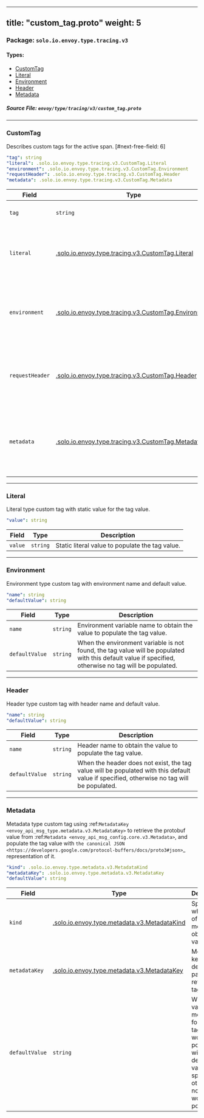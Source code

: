 
---
title: "custom_tag.proto"
weight: 5
---

<!-- Code generated by solo-kit. DO NOT EDIT. -->


### Package: `solo.io.envoy.type.tracing.v3` 
#### Types:


- [CustomTag](#customtag)
- [Literal](#literal)
- [Environment](#environment)
- [Header](#header)
- [Metadata](#metadata)
  



##### Source File: `envoy/type/tracing/v3/custom_tag.proto`





---
### CustomTag

 
Describes custom tags for the active span.
[#next-free-field: 6]

```yaml
"tag": string
"literal": .solo.io.envoy.type.tracing.v3.CustomTag.Literal
"environment": .solo.io.envoy.type.tracing.v3.CustomTag.Environment
"requestHeader": .solo.io.envoy.type.tracing.v3.CustomTag.Header
"metadata": .solo.io.envoy.type.tracing.v3.CustomTag.Metadata

```

| Field | Type | Description |
| ----- | ---- | ----------- | 
| `tag` | `string` | Used to populate the tag name. |
| `literal` | [.solo.io.envoy.type.tracing.v3.CustomTag.Literal](../custom_tag.proto.sk/#literal) | A literal custom tag. Only one of `literal`, `environment`, or `metadata` can be set. |
| `environment` | [.solo.io.envoy.type.tracing.v3.CustomTag.Environment](../custom_tag.proto.sk/#environment) | An environment custom tag. Only one of `environment`, `literal`, or `metadata` can be set. |
| `requestHeader` | [.solo.io.envoy.type.tracing.v3.CustomTag.Header](../custom_tag.proto.sk/#header) | A request header custom tag. Only one of `requestHeader`, `literal`, or `metadata` can be set. |
| `metadata` | [.solo.io.envoy.type.tracing.v3.CustomTag.Metadata](../custom_tag.proto.sk/#metadata) | A custom tag to obtain tag value from the metadata. Only one of `metadata`, `literal`, or `requestHeader` can be set. |




---
### Literal

 
Literal type custom tag with static value for the tag value.

```yaml
"value": string

```

| Field | Type | Description |
| ----- | ---- | ----------- | 
| `value` | `string` | Static literal value to populate the tag value. |




---
### Environment

 
Environment type custom tag with environment name and default value.

```yaml
"name": string
"defaultValue": string

```

| Field | Type | Description |
| ----- | ---- | ----------- | 
| `name` | `string` | Environment variable name to obtain the value to populate the tag value. |
| `defaultValue` | `string` | When the environment variable is not found, the tag value will be populated with this default value if specified, otherwise no tag will be populated. |




---
### Header

 
Header type custom tag with header name and default value.

```yaml
"name": string
"defaultValue": string

```

| Field | Type | Description |
| ----- | ---- | ----------- | 
| `name` | `string` | Header name to obtain the value to populate the tag value. |
| `defaultValue` | `string` | When the header does not exist, the tag value will be populated with this default value if specified, otherwise no tag will be populated. |




---
### Metadata

 
Metadata type custom tag using
:ref:`MetadataKey <envoy_api_msg_type.metadata.v3.MetadataKey>` to retrieve the protobuf value
from :ref:`Metadata <envoy_api_msg_config.core.v3.Metadata>`, and populate the tag value with
`the canonical JSON <https://developers.google.com/protocol-buffers/docs/proto3#json>`_
representation of it.

```yaml
"kind": .solo.io.envoy.type.metadata.v3.MetadataKind
"metadataKey": .solo.io.envoy.type.metadata.v3.MetadataKey
"defaultValue": string

```

| Field | Type | Description |
| ----- | ---- | ----------- | 
| `kind` | [.solo.io.envoy.type.metadata.v3.MetadataKind](../../../metadata/v3/metadata.proto.sk/#metadatakind) | Specify what kind of metadata to obtain tag value from. |
| `metadataKey` | [.solo.io.envoy.type.metadata.v3.MetadataKey](../../../metadata/v3/metadata.proto.sk/#metadatakey) | Metadata key to define the path to retrieve the tag value. |
| `defaultValue` | `string` | When no valid metadata is found, the tag value would be populated with this default value if specified, otherwise no tag would be populated. |





<!-- Start of HubSpot Embed Code -->
<script type="text/javascript" id="hs-script-loader" async defer src="//js.hs-scripts.com/5130874.js"></script>
<!-- End of HubSpot Embed Code -->
